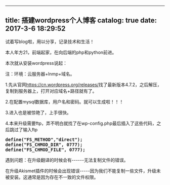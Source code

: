 
---
title: 搭建wordpress个人博客
catalog: true
date: 2017-3-6 18:29:52
---

试着写blog啦，用以分享，记录技术和生活！

本人年方21，前端起家，在向后端的php和python前进。

本次就从安装wordpress说起：<!--more-->

注：环境：云服务器+lnmp+域名。

1.先从官网<a href="https://cn.wordpress.org/releases/">https://cn.wordpress.org/releases/</a>找了最新版本4.7.2，之后解压，复制到服务器上，打开对应域名+路径就有了。

2.在配置mysql数据库，用户名和密码。就可以生成啦！！！

3.进入也是被惊艳了，上手很快。
<p style="text-align: left;">4.本来升级需要ftp，弄不明白就找了在wp-config.php最后插入了这些代码，之后跳过了输入ftp</p>

<pre style="text-align: left;"><strong>define("FS_METHOD","direct");</strong>
<strong>define("FS_CHMOD_DIR", 0777);</strong>
<strong>define("FS_CHMOD_FILE", 0777);</strong></pre>
遇到问题：在升级翻译的时候会有------无法复制文件的错误。

在升级Akismet插件的时候会出现错误-----因为我们不能复制一些文件，升级未被安装。这通常是因为存在不一致的文件权限。
